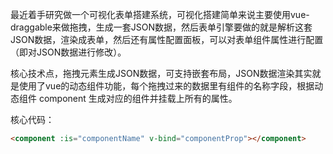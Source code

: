 最近着手研究做一个可视化表单搭建系统，可视化搭建简单来说主要使用vue-draggable来做拖拽，生成一套JSON数据，然后表单引擎要做的就是解析这套JSON数据，渲染成表单，然后还有属性配置面板，可以对表单组件属性进行配置（即对JSON数据进行修改）。

核心技术点，拖拽元素生成JSON数据，可支持嵌套布局，JSON数据渲染其实就是使用了vue的动态组件功能，每个拖拽过来的数据里有组件的名称字段，根据动态组件 component 生成对应的组件并挂载上所有的属性。

核心代码：

```html
<component :is="componentName" v-bind="componentProp"></component>
```